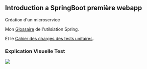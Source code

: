 ## Introduction a SpringBoot première webapp

Création d'un microservice

Mon [Glossaire](glossary.md) de l'utilsiation Spring.

Et le [Cahier des charges des tests unitaires](testUnitaire.md).

### Explication Visuelle Test

<img src="https://docs.google.com/drawings/d/e/2PACX-1vRRqTUKHsTJxihfeOkJ1PNFaPsvbjbpZddRGXO-iKG4Ev_l4OcqJ3JuVljBdqfJrDBPlBvEP3J4Asrv/pub?w=960&amp;h=720">